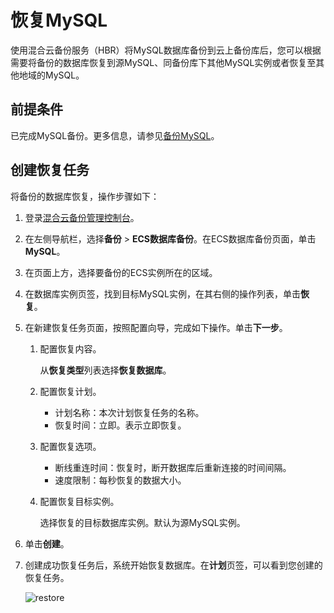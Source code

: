 # 恢复MySQL

使用混合云备份服务（HBR）将MySQL数据库备份到云上备份库后，您可以根据需要将备份的数据库恢复到源MySQL、同备份库下其他MySQL实例或者恢复至其他地域的MySQL。

## 前提条件

已完成MySQL备份。更多信息，请参见[备份MySQL](/cn.zh-CN/ECS备份教程/ECS数据库备份/MySQL备份/备份MySQL.md)。

## 创建恢复任务

将备份的数据库恢复，操作步骤如下：

1.  登录[混合云备份管理控制台](https://hbr.console.aliyun.com)。

2.  在左侧导航栏，选择**备份** \> **ECS数据库备份**。在ECS数据库备份页面，单击**MySQL**。

3.  在页面上方，选择要备份的ECS实例所在的区域。

4.  在数据库实例页签，找到目标MySQL实例，在其右侧的操作列表，单击**恢复**。

5.  在新建恢复任务页面，按照配置向导，完成如下操作。单击**下一步**。

    1.  配置恢复内容。

        从**恢复类型**列表选择**恢复数据库**。

    2.  配置恢复计划。

        -   计划名称：本次计划恢复任务的名称。
        -   恢复时间：立即。表示立即恢复。
    3.  配置恢复选项。

        -   断线重连时间：恢复时，断开数据库后重新连接的时间间隔。
        -   速度限制：每秒恢复的数据大小。
    4.  配置恢复目标实例。

        选择恢复的目标数据库实例。默认为源MySQL实例。

6.  单击**创建**。

7.  创建成功恢复任务后，系统开始恢复数据库。在**计划**页签，可以看到您创建的恢复任务。

    ![restore](https://static-aliyun-doc.oss-accelerate.aliyuncs.com/assets/img/zh-CN/5173191161/p232672.png)


